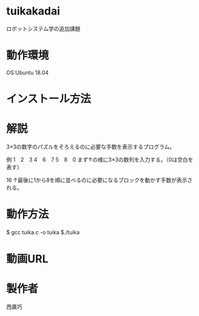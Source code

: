 # tuikakadai
ロボットシステム学の追加課題

# 動作環境
OS:Ubuntu 18.04

# インストール方法

# 解説
3×3の数字のパズルをそろえるのに必要な手数を表示するプログラム。

例
1　2　3
4　6　7
5　8　0
まず↑の様に3×3の数列を入力する。（0は空白を表す）

16
↑最後に1から8を順に並べるのに必要になるブロックを動かす手数が表示される。

# 動作方法
$ gcc tuika.c -o tuika
$./tuika　

# 動画URL


# 製作者
西廣巧
